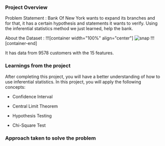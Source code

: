 ### Project Overview

 Problem Statement : Bank Of New York wants to expand its branches and for that, it has a certain hypothesis and statements it wants to verify. Using the inferential statistics method we just learned, help the bank.

About the Dataset : 
!!![container width="100%" align="center"]
![snap](undefined/account/b16/6a1f0c95-2915-474c-917f-dc711cc8d89b/b-336/4726f998-1183-4963-b5eb-d242526655a8/file.PNG)
!!![container-end]

It has data from 9578 customers with the 15 features.



### Learnings from the project

 After completing this project, you will have a better understanding of how to use inferential statistics. In this project, you will apply the following concepts:

- Confidence Interval

- Central Limit Theorem

- Hypothesis Testing

- Chi-Square Test



### Approach taken to solve the problem

 




